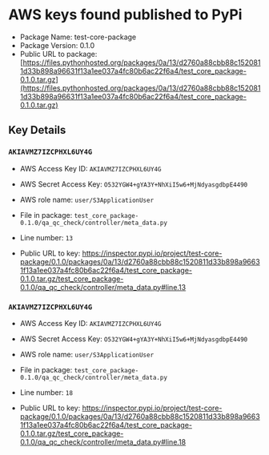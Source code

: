 # AWS keys found published to PyPi

* Package Name: test-core-package
* Package Version: 0.1.0
* Public URL to package: [https://files.pythonhosted.org/packages/0a/13/d2760a88cbb88c1520811d33b898a96631f13a1ee037a4fc80b6ac22f6a4/test_core_package-0.1.0.tar.gz](https://files.pythonhosted.org/packages/0a/13/d2760a88cbb88c1520811d33b898a96631f13a1ee037a4fc80b6ac22f6a4/test_core_package-0.1.0.tar.gz)

## Key Details

### `AKIAVMZ7IZCPHXL6UY4G`

* AWS Access Key ID: `AKIAVMZ7IZCPHXL6UY4G`
* AWS Secret Access Key: `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` 
* AWS role name: `user/S3ApplicationUser`
* File in package: `test_core_package-0.1.0/qa_qc_check/controller/meta_data.py`
* Line number: `13`

* Public URL to key: https://inspector.pypi.io/project/test-core-package/0.1.0/packages/0a/13/d2760a88cbb88c1520811d33b898a96631f13a1ee037a4fc80b6ac22f6a4/test_core_package-0.1.0.tar.gz/test_core_package-0.1.0/qa_qc_check/controller/meta_data.py#line.13



### `AKIAVMZ7IZCPHXL6UY4G`

* AWS Access Key ID: `AKIAVMZ7IZCPHXL6UY4G`
* AWS Secret Access Key: `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` 
* AWS role name: `user/S3ApplicationUser`
* File in package: `test_core_package-0.1.0/qa_qc_check/controller/meta_data.py`
* Line number: `18`

* Public URL to key: https://inspector.pypi.io/project/test-core-package/0.1.0/packages/0a/13/d2760a88cbb88c1520811d33b898a96631f13a1ee037a4fc80b6ac22f6a4/test_core_package-0.1.0.tar.gz/test_core_package-0.1.0/qa_qc_check/controller/meta_data.py#line.18


